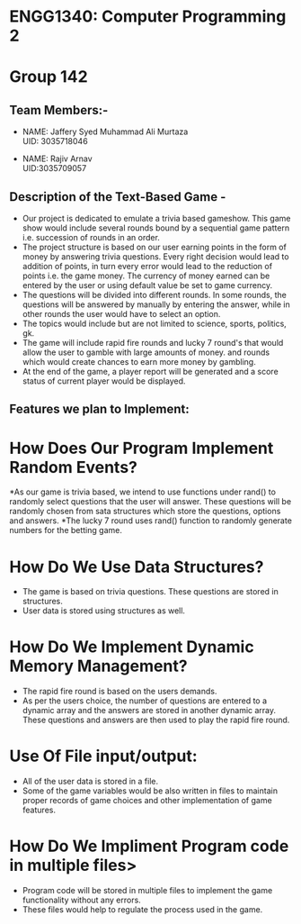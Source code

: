 # ENGG1340: Computer Programming 2                                                 
# Group 142

## Team Members:-

* NAME: Jaffery Syed Muhammad Ali Murtaza   
  UID: 3035718046
  
* NAME: Rajiv Arnav   
  UID:3035709057

## Description of the Text-Based Game -

* Our project is dedicated to emulate a trivia based gameshow. This game show would include several rounds bound by a sequential game pattern i.e. succession of rounds in an order.
* The project structure is based on our user earning points in the form of money by answering trivia questions. 
  Every right decision would lead to addition of points, in turn every error would lead to the reduction of points i.e. the game money. 
  The currency of money earned can be entered by the user or using default value be set to game currency.
* The questions will be divided into different rounds. 
  In some rounds, the questions will be answered by manually by entering the answer, while in other rounds the user would have to select   an option.
* The topics would include but are not limited to science, sports, politics, gk. 
* The game will include rapid fire rounds and lucky 7 round's that would allow the user to gamble with large amounts of money.
  and rounds which would create chances to earn more money by gambling.
* At the end of the game, a player report will be generated and a score status of current player would be displayed.

## Features we plan to Implement:

# How Does Our Program Implement Random Events?
*As our game is trivia based, we intend to use functions under rand() to randomly select questions that the user will answer.
 These questions will be randomly chosen from sata structures which store the questions, options and answers.
*The lucky 7 round uses rand() function to randomly generate numbers for the betting game.

# How Do We Use Data Structures?
 * The game is based on trivia questions. These questions are stored in structures.
 * User data is stored using structures as well.

# How Do We Implement Dynamic Memory Management?
 * The rapid fire round is based on the users demands.
 * As per the users choice, the number of questions are entered to a dynamic array and the answers are stored in another dynamic array. 
   These questions and answers are then used to play the rapid fire round.

# Use Of File input/output:
 * All of the user data is stored in a file.
 * Some of the game variables would be also written in files to maintain proper records of game choices and other implementation of game features.

# How Do We Impliment Program code in multiple files>
 * Program code will be stored in multiple files to implement the game functionality without any errors.
 * These files would help to regulate the process used in the game.

